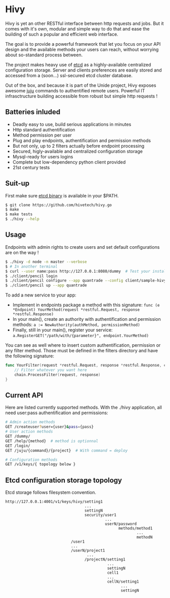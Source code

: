 Hivy
====

Hivy is yet an other RESTful interface between http requests and jobs. But it
comes with it's own, modular and simple way to do that and ease the building
of such a popular and efficient web interface.

The goal is to provide a powerful framework that let you focus on your API
design and the available methods your users can reach, without worrying about
so-standard process between.

The project makes heavy use of [etcd](http://coreos.com/docs/etcd/) as a
highly-available centralized configuration storage. Server and clients
preferences are easily stored and accessed from a (soon...) ssl-secured etcd
cluster database.

Out of the box, and because it is part of the Unide project, Hivy exposes
awesome [juju](https://juju.ubuntu.com/) commands to authentified remote users.
Powerful IT infrasctructure building accessible from robust but simple http requests !

Batteries inluded
-----------------

* Deadly easy to use, build serious applications in minutes
* Http standard authentification
* Method permission per user
* Plug and play endpoints, authentification and permission methods
* But not only, up to 2 filters actually before endpoint processing
* Secured, higly-available and centralized configuration storage
* Mysql-ready for users logins
* Complete but low-dependency python client provided
* 21st century tests

Suit-up
-------

First make sure [etcd binary](https://github.com/coreos/etcd/releases/) is available in your $PATH.

```bash
$ git clone https://github.com/hivetech/hivy.go
$ make
$ make tests
$ ./hivy --help
```


Usage
-----

Endpoints with admin rights to create users and set default configurations are on the way !

```bash
$ ./hivy -d node -n master --verbose
$ # In another terminal
$ curl --user name:pass http://127.0.0.1:8080/dummy  # Test your installation
$ ./client/pencil login
$ ./client/pencil configure --app quantrade --config client/sample-hivy.yml
$ ./client/pencil up --app quantrade
```

To add a new service to your app:

* Implement in endpoints package a method with this signature: ``func (e
  *Endpoint) YourMethod(request *restful.Request, response *restful.Response)``
* In your main(), create an authority with authentification and permission
  methods: ``a := NewAuthority(authMethod, permissionMethod)``
* Finally, still in your main(), register your service: ``a.RegisterGET("/path/with/{parameter}", endpoint.YourMethod)``

You can see as well where to insert custom authentification, permission or any
filter method. Those must be defined in the filters directory and have the
following signature: 

```go
func YourFilter(request *restful.Request, response *restful.Response, chain *restful.FilterChain) {
    // Filter whatever you want here
    chain.ProcessFilter(request, response)
}
```


Current API
-----------

Here are listed currently supported methods. With the ./hivy application, all
need user:pass authentification and permissions:

```bash
# Admin action methods
GET /createuser?user={user}&pass={pass}
# User action methods
GET /dummy/
GET /help/{method}  # method is optionnal
GET /login/
GET /juju/{command}/{project}  # With command = deploy

# Configuration methods
GET /v1/keys/{ topology below }
```


Etcd configuration storage topology
-----------------------------------

Etcd storage follows filesystem convention.

```
http://127.0.0.1:4001/v1/keys/hivy/setting1
                                   ...
                                   settingN
                                   security/user1
                                            ...
                                            userN/password
                                                  methods/method1
                                                          ...
                                                          methodN
                             /user1
                             ...
                             /userN/project1
                                    ...
                                   /projectN/setting1
                                             ...
                                             settingN
                                             cell1
                                             ...
                                             cellN/setting1
                                                   ...
                                                   settingN
```
